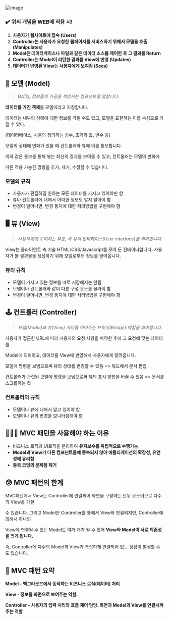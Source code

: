 ![image](https://user-images.githubusercontent.com/109019062/213159040-5ffb7030-ade5-4037-a159-c126d6642ab4.png)

### **✔️ 위의 개념을 WEB에 적용 시!**

1. **사용자가 웹사이트에 접속 (Users)**
2. **Controller는 사용자가 요청한 웹페이지를 서비스하기 위해서 모델을 호출 (Manipulates)**
3. **Model은 데이터베이스나 파일과 같은 데이터 소스를 제어한 후 그 결과를 Return**
4. **Controller는 Model이 리턴한 결과를 View에 반영 (Updates)**
5. **데이터가 반영된 View는 사용자에게 보여짐 (Sees)**

## **📲 모델 (Model)**

> *DATA, 정보들의 가공을 책임지는 컴포넌트를 말합니다.*
> 

**데이터를 가진 객체**를 모델이라고 지칭합니다. 

데이터는 내부의 상태에 대한 정보를 가질 수도 있고,  모델을 표현하는 이름 속성으로 가질 수 있다. 

(데이터베이스, 처음의 정의하는 상수, 초기화 값, 변수 등)

모델의 상태에 변화가 있을 때 컨트롤러와 뷰에 이를 통보합니다. 

이와 같은 통보를 통해 뷰는 최신의 결과를 보여줄 수 있고, 컨트롤러는 모델의 변화에    

따른 적용 가능한 명령을 추가, 제거, 수정할 수 있습니다.
   
   
### **모델의 규칙**

- 사용자가 편집하길 원하는 모든 데이터를 가지고 있어야만 함
- 뷰나 컨트롤러에 대해서 어떠한 정보도 알지 말아야 함
- 변경이 일어나면, 변경 통지에 대한 처리방법을 구현해야 함

## **🖥️ 뷰 (View)**

> *사용자에게 보여지는 부분, 즉 유저 인터페이스(User interface)를 의미합니다.*
> 

View는 클라이언트 측 기술 HTML/CSS/Javascript를 모아 둔 컨테이너입니다. 사용자가 볼 결과물을 생성하기 위해 모델로부터 정보를 얻어옵니다.

### **뷰의 규칙**

- 모델이 가지고 있는 정보를 따로 저장해서는 안됨
- 모델이나 컨트롤러와 같이 다른 구성 요소를 몰라야 함
- 변경이 일어나면, 변경 통지에 대한 처리방법을 구현해야 함

## **🕹️ 컨트롤러 (Controller)**

> *모델(Model)과 뷰(View) 사이를 이어주는 브릿지(Bridge) 역할을 의미합니다.*
> 

사용자가 접근한 URL에 따라 사용자의 요청 사항을 파악한 후에 그 요청에 맞는 데이터를 

Model에 의뢰하고, 데이터를 View에 반영해서 사용자에게 알려줍니다.

모델에 명령을 보냄으로써 뷰의 상태를 변경할 수 있음 => 워드에서 문서 편집

컨트롤러가 관련된 모델에 명령을 보냄으로써 뷰의 표시 방법을 바꿀 수 있음 => 문서를 스크롤하는 것

### **컨트롤러의 규칙**

- 모델이나 뷰에 대해서 알고 있어야 함
- 모델이나 뷰의 변경을 모니터링해야 함

## **👨🏻‍💻 MVC 패턴을 사용해야 하는 이유**

- 비즈니스 로직과 UI로직을 분리하여 **유지보수를 독립적으로 수행가능**
- **Model과 View가 다른 컴포넌트들에 종속되지 않아 애플리케이션의 확장성, 유연성에 유리함**
- **중복 코딩의 문제점 제거**

## 😰 **MVC 패턴의 한계**

MVC패턴에서 View는 Controller에 연결되어 화면을 구성하는 단위 요소이므로 다수의 View를 가질 

수 있습니다. 그리고 Model은 Controller를 통해서 View와 연결되지만, Controller에 의해서 하나의

 View에 연결될 수 있는 Model도 여러 개가 될 수 있어 **View와 Model이 서로 의존성을 띄게 됩니다.**

 즉, Controller에 다수의 Model과 View가 복잡하게 연결되어 있는 상황이 발생할 수 도 있습니다.

## 📗 **MVC 패턴 요약**

**Model - 백그라운드에서 동작하는 비즈니스 로직(데이터) 처리**

**View - 정보를 화면으로 보여주는 역할.**

**Controller - 사용자의 입력 처리와 흐름 제어 담당. 화면과 Model과 View를 연결시켜주는 역할**
